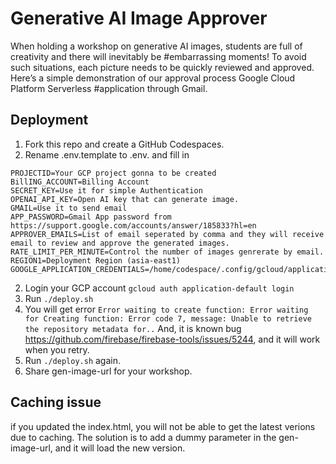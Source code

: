 # Generative AI Image Approver
When holding a workshop on generative AI images, students are full of creativity and there will inevitably be #embarrassing moments! To avoid such situations, each picture needs to be quickly reviewed and approved. Here’s a simple demonstration of our approval process Google Cloud Platform Serverless #application through Gmail.


## Deployment
1. Fork this repo and create a GitHub Codespaces.
2. Rename .env.template to .env. and fill in 
```
PROJECTID=Your GCP project gonna to be created
BillING_ACCOUNT=Billing Account
SECRET_KEY=Use it for simple Authentication
OPENAI_API_KEY=Open AI key that can generate image.
GMAIL=Use it to send email
APP_PASSWORD=Gmail App password from https://support.google.com/accounts/answer/185833?hl=en 
APPROVER_EMAILS=List of email seperated by comma and they will receive email to review and approve the generated images.
RATE_LIMIT_PER_MINUTE=Control the number of images genrerate by email.
REGION1=Deployment Region (asia-east1)
GOOGLE_APPLICATION_CREDENTIALS=/home/codespace/.config/gcloud/application_default_credentials.json
```
2. Login your GCP account ```gcloud auth application-default login```
3. Run ```./deploy.sh```
4. You will get error ```Error waiting to create function: Error waiting for Creating function: Error code 7, message: Unable to retrieve the repository metadata for..```
And, it is known bug https://github.com/firebase/firebase-tools/issues/5244, and it will work when you retry.
5. Run ```./deploy.sh``` again.
6. Share gen-image-url for your workshop.

## Caching issue
if you updated the index.html, you will not be able to get the latest verions due to caching.
The solution is to add a dummy parameter in the gen-image-url, and it will load the new version.


